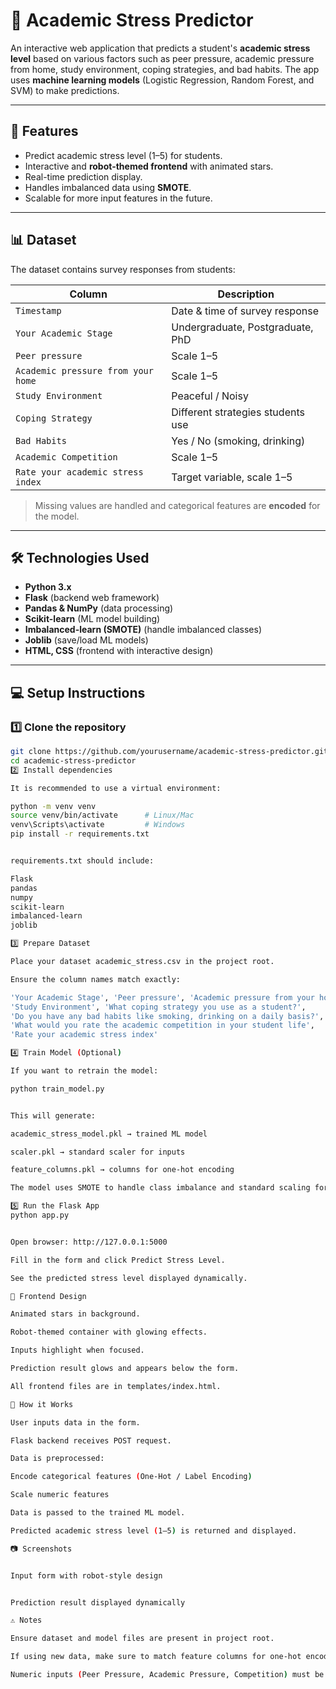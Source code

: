 # 📘 Academic Stress Predictor

An interactive web application that predicts a student's **academic stress level** based on various factors such as peer pressure, academic pressure from home, study environment, coping strategies, and bad habits. The app uses **machine learning models** (Logistic Regression, Random Forest, and SVM) to make predictions.

---

## 🚀 Features

- Predict academic stress level (1–5) for students.
- Interactive and **robot-themed frontend** with animated stars.
- Real-time prediction display.
- Handles imbalanced data using **SMOTE**.
- Scalable for more input features in the future.

---

## 📊 Dataset

The dataset contains survey responses from students:

| Column | Description |
|--------|-------------|
| `Timestamp` | Date & time of survey response |
| `Your Academic Stage` | Undergraduate, Postgraduate, PhD |
| `Peer pressure` | Scale 1–5 |
| `Academic pressure from your home` | Scale 1–5 |
| `Study Environment` | Peaceful / Noisy |
| `Coping Strategy` | Different strategies students use |
| `Bad Habits` | Yes / No (smoking, drinking) |
| `Academic Competition` | Scale 1–5 |
| `Rate your academic stress index` | Target variable, scale 1–5 |

> Missing values are handled and categorical features are **encoded** for the model.

---

## 🛠️ Technologies Used

- **Python 3.x**
- **Flask** (backend web framework)
- **Pandas & NumPy** (data processing)
- **Scikit-learn** (ML model building)
- **Imbalanced-learn (SMOTE)** (handle imbalanced classes)
- **Joblib** (save/load ML models)
- **HTML, CSS** (frontend with interactive design)

---

## 💻 Setup Instructions

### 1️⃣ Clone the repository

```bash
git clone https://github.com/yourusername/academic-stress-predictor.git
cd academic-stress-predictor
2️⃣ Install dependencies

It is recommended to use a virtual environment:

python -m venv venv
source venv/bin/activate      # Linux/Mac
venv\Scripts\activate         # Windows
pip install -r requirements.txt


requirements.txt should include:

Flask
pandas
numpy
scikit-learn
imbalanced-learn
joblib

3️⃣ Prepare Dataset

Place your dataset academic_stress.csv in the project root.

Ensure the column names match exactly:

'Your Academic Stage', 'Peer pressure', 'Academic pressure from your home',
'Study Environment', 'What coping strategy you use as a student?',
'Do you have any bad habits like smoking, drinking on a daily basis?',
'What would you rate the academic competition in your student life',
'Rate your academic stress index'

4️⃣ Train Model (Optional)

If you want to retrain the model:

python train_model.py


This will generate:

academic_stress_model.pkl → trained ML model

scaler.pkl → standard scaler for inputs

feature_columns.pkl → columns for one-hot encoding

The model uses SMOTE to handle class imbalance and standard scaling for numeric features.

5️⃣ Run the Flask App
python app.py


Open browser: http://127.0.0.1:5000

Fill in the form and click Predict Stress Level.

See the predicted stress level displayed dynamically.

🎨 Frontend Design

Animated stars in background.

Robot-themed container with glowing effects.

Inputs highlight when focused.

Prediction result glows and appears below the form.

All frontend files are in templates/index.html.

🧠 How it Works

User inputs data in the form.

Flask backend receives POST request.

Data is preprocessed:

Encode categorical features (One-Hot / Label Encoding)

Scale numeric features

Data is passed to the trained ML model.

Predicted academic stress level (1–5) is returned and displayed.

📷 Screenshots


Input form with robot-style design


Prediction result displayed dynamically

⚠️ Notes

Ensure dataset and model files are present in project root.

If using new data, make sure to match feature columns for one-hot encoding.

Numeric inputs (Peer Pressure, Academic Pressure, Competition) must be between 1–5.
